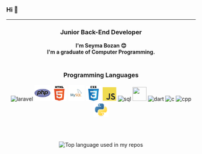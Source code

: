 

### Hi 👋
<hr>
<h3 align="center"><b>Junior Back-End Developer</b></h3>
<p align="center"><b>I'm Seyma Bozan 😊 <br />I'm a graduate of Computer Programming.</b></p>
<h3 align="center"><br>Programming Languages</h3>

<p align="center">
  <img src="http://www.w3.org/2000/svg" alt="laravel" width="42" height="42"/>
  <img src="https://raw.githubusercontent.com/devicons/devicon/master/icons/php/php-original.svg" alt="php" width="42" height="42"/>
  <img src="https://raw.githubusercontent.com/devicons/devicon/master/icons/html5/html5-original-wordmark.svg" alt="html5" width="40" height="40"/>
  <img src="https://raw.githubusercontent.com/github/explore/80688e429a7d4ef2fca1e82350fe8e3517d3494d/topics/mysql/mysql.png" width="43" height="43">
  <img src="https://raw.githubusercontent.com/devicons/devicon/master/icons/css3/css3-original-wordmark.svg" alt="css" width="40" height="40"/>
  <img src="https://raw.githubusercontent.com/devicons/devicon/master/icons/javascript/javascript-original.svg" alt="javascript" width="37" height="37"/>
  <img src="https://www.svgrepo.com/show/303229/microsoft-sql-server-logo.svg" alt="sql" width="40" height="40"/>
  <img src="https://raw.githubusercontent.com/hussainweb/hussainweb/main/icons/flutter.png" width="37" height="37"/>
  <img src="https://raw.githubusercontent.com/hussainweb/hussainweb/main/icons/dartlang.png" alt="dart" width="37" height="37"/>
  <img src="https://raw.githubusercontent.com/jmnote/z-icons/master/svg/c.svg" alt="c" width="40" height="40"/>
  <img src="https://raw.githubusercontent.com/jmnote/z-icons/master/svg/cpp.svg" alt="cpp" width="40" height="40"/>
  <img src="https://raw.githubusercontent.com/devicons/devicon/master/icons/python/python-original.svg" alt="python" width="40" height="40"/>
</p>


<br/><br/>


<div align="center">
  <img width="" src="https://github-readme-stats.vercel.app/api/top-langs/?username=seymabozan&layout=compact&hide_title=1&card_width=300" alt="Top language used in my repos" />
</div>

